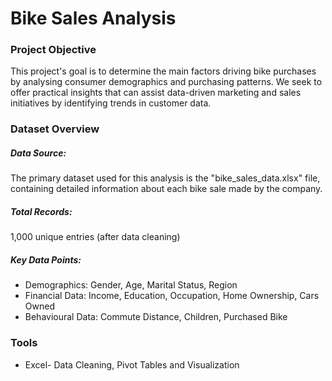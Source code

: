 # Bike Sales Analysis

### Project Objective
This project's goal is to determine the main factors driving bike purchases by analysing consumer demographics and purchasing patterns.  We seek to offer practical insights that can assist data-driven marketing and sales initiatives by identifying trends in customer data.

### Dataset Overview
##### Data Source: 
The primary dataset used for this analysis is the    "bike_sales_data.xlsx" file, containing detailed information about each bike sale made by the company.
##### Total Records:
1,000 unique entries (after data cleaning)
##### Key Data Points:
- Demographics: Gender, Age, Marital Status, Region
- Financial Data: Income, Education, Occupation, Home Ownership, Cars Owned
- Behavioural Data: Commute Distance, Children, Purchased Bike

### Tools
- Excel- Data Cleaning, Pivot Tables and Visualization



